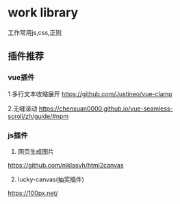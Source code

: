 # work library
工作常用js,css,正则

## 插件推荐
### vue插件
1.多行文本收缩展开
https://github.com/Justineo/vue-clamp

2.无缝滚动
https://chenxuan0000.github.io/vue-seamless-scroll/zh/guide/#npm

### js插件

1. 网页生成图片

<https://github.com/niklasvh/html2canvas>

2. lucky-canvas(抽奖插件)

<https://100px.net/>
